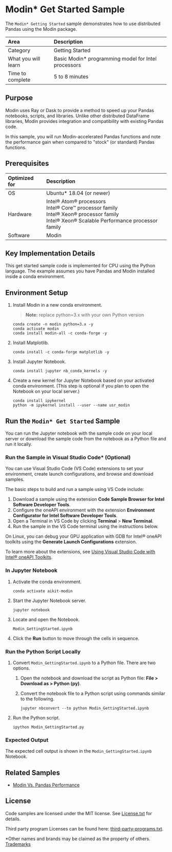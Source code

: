 # Modin* Get Started Sample

The `Modin* Getting Started` sample demonstrates how to use distributed Pandas using the Modin package. 

| Area                  | Description
| :---                  | :---
| Category              | Getting Started
| What you will learn   | Basic Modin* programming model for Intel processors
| Time to complete      | 5 to 8 minutes

## Purpose

Modin uses Ray or Dask to provide a method to speed up your Pandas notebooks, scripts, and libraries. Unlike other distributed DataFrame libraries, Modin provides integration and compatibility with existing Pandas code.

In this sample, you will run Modin-accelerated Pandas functions and note the performance gain when compared to "stock" (or standard) Pandas functions.

## Prerequisites

| Optimized for                     | Description
| :---                              | :---
| OS                                | Ubuntu* 18.04 (or newer)
| Hardware                          | Intel® Atom® processors <br> Intel® Core™ processor family <br> Intel® Xeon® processor family <br> Intel® Xeon® Scalable Performance processor family
| Software                          | Modin 

## Key Implementation Details

This get started sample code is implemented for CPU using the Python language. The example assumes you have Pandas and Modin installed inside a conda environment.

## Environment Setup

1. Install Modin in a new conda environment.

   >**Note:** replace python=3.x with your own Python version
   ```
   conda create -n modin python=3.x -y
   conda activate modin
   conda install modin-all -c conda-forge -y
   ```

2. Install Matplotlib.
   ```
   conda install -c conda-forge matplotlib -y
   ```

3. Install Jupyter Notebook. 
   ```
   conda install jupyter nb_conda_kernels -y
   ```

4. Create a new kernel for Jupyter Notebook based on your activated conda environment. (This step is optional if you plan to open the Notebook on your local server.)
   ```
   conda install ipykernel
   python -m ipykernel install --user --name usr_modin
   ```
## Run the `Modin* Get Started` Sample

You can run the Jupyter notebook with the sample code on your local server or download the sample code from the notebook as a Python file and run it locally. 

### Run the Sample in Visual Studio Code* (Optional)

You can use Visual Studio Code (VS Code) extensions to set your environment, create launch configurations, and browse and download samples.

The basic steps to build and run a sample using VS Code include:

1. Download a sample using the extension **Code Sample Browser for Intel Software Developer Tools**.
2. Configure the oneAPI environment with the extension **Environment Configurator for Intel Software Developer Tools**.
3. Open a Terminal in VS Code by clicking **Terminal** > **New Terminal**.
4. Run the sample in the VS Code terminal using the instructions below.

On Linux, you can debug your GPU application with GDB for Intel® oneAPI toolkits using the **Generate Launch Configurations** extension.

To learn more about the extensions, see
[Using Visual Studio Code with Intel® oneAPI Toolkits](https://software.intel.com/content/www/us/en/develop/documentation/using-vs-code-with-intel-oneapi/top.html).


### In Jupyter Notebook

1. Activate the conda environment.
   ```
   conda activate aikit-modin
   ```

2. Start the Jupyter Notebook server.
   ```
   jupyter notebook
   ```

3. Locate and open the Notebook.
   ```
   Modin_GettingStarted.ipynb
   ```

4. Click the **Run** button to move through the cells in sequence.

### Run the Python Script Locally

1. Convert ``Modin_GettingStarted.ipynb`` to a Python file. There are two options.

   1. Open the notebook and download the script as Python file: **File > Download as > Python (py)**.

   2. Convert the notebook file to a Python script using commands similar to the following.
      ```
      jupyter nbconvert --to python Modin_GettingStarted.ipynb
      ```
2. Run the Python script.
   ```
   ipython Modin_GettingStarted.py
   ```

### Expected Output

The expected cell output is shown in the `Modin_GettingStarted.ipynb` Notebook.

## Related Samples

* [Modin Vs. Pandas Performance](https://github.com/oneapi-src/oneAPI-samples/tree/master/AI-and-Analytics/Getting-Started-Samples/Modin_Vs_Pandas)

## License

Code samples are licensed under the MIT license. See
[License.txt](https://github.com/oneapi-src/oneAPI-samples/blob/master/License.txt) for details.

Third party program Licenses can be found here: [third-party-programs.txt](https://github.com/oneapi-src/oneAPI-samples/blob/master/third-party-programs.txt).

*Other names and brands may be claimed as the property of others. [Trademarks](https://www.intel.com/content/www/us/en/legal/trademarks.html)
